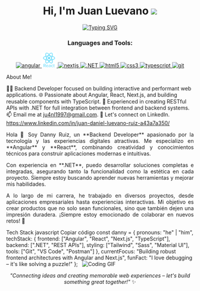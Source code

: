 <h1 align="center"><b>Hi, I'm Juan Luevano</b> <img src="https://media.giphy.com/media/hvRJCLFzcasrR4ia7z/giphy.gif" width="35"></h1> <p align="center"> <a href="https://git.io/typing-svg"><img src="https://readme-typing-svg.demolab.com?font=Chakra+Petch&weight=700&size=50&duration=4000&pause=1000&color=00ADB5&center=true&vCenter=true&width=800&height=100&lines=Front-End+Developer;Specialized+in+Angular+and+.NET;Experienced+in+React+and+Next.js;Creative+Problem+Solver;Always+Learning+and+Evolving!" alt="Typing SVG" /></a> </p>
<h3 align="center">Languages and Tools:</h3> <p align="center"> <a href="https://angular.io/" target="_blank" rel="noreferrer"> <img src="https://cdn.jsdelivr.net/gh/devicons/devicon/icons/angularjs/angularjs-original.svg" alt="angular" width="40" height="40"/> </a> <a href="https://reactjs.org/" target="_blank" rel="noreferrer"> <img src="https://raw.githubusercontent.com/devicons/devicon/master/icons/react/react-original-wordmark.svg" alt="react" width="40" height="40"/> </a> <a href="https://nextjs.org/" target="_blank" rel="noreferrer"> <img src="https://cdn.jsdelivr.net/gh/devicons/devicon/icons/nextjs/nextjs-original-wordmark.svg" alt="nextjs" width="40" height="40"/> </a> <a href="https://dotnet.microsoft.com/" target="_blank" rel="noreferrer"> <img src="https://cdn.jsdelivr.net/gh/devicons/devicon/icons/dot-net/dot-net-original-wordmark.svg" alt=".NET" width="40" height="40"/> </a> <a href="https://developer.mozilla.org/en-US/docs/Web/HTML" target="_blank" rel="noreferrer"> <img src="https://cdn.jsdelivr.net/gh/devicons/devicon/icons/html5/html5-original-wordmark.svg" alt="html5" width="40" height="40"/> </a> <a href="https://developer.mozilla.org/en-US/docs/Web/CSS" target="_blank" rel="noreferrer"> <img src="https://cdn.jsdelivr.net/gh/devicons/devicon/icons/css3/css3-original-wordmark.svg" alt="css3" width="40" height="40"/> </a> <a href="https://www.typescriptlang.org/" target="_blank" rel="noreferrer"> <img src="https://cdn.jsdelivr.net/gh/devicons/devicon/icons/typescript/typescript-original.svg" alt="typescript" width="40" height="40"/> </a> <a href="https://git-scm.com/" target="_blank" rel="noreferrer"> <img src="https://cdn.jsdelivr.net/gh/devicons/devicon/icons/git/git-original-wordmark.svg" alt="git" width="40" height="40"/> </a> </p>
About Me!

👨‍💻 Backend Developer focused on building interactive and performant web applications.
🌐 Passionate about Angular, React, Next.js, and building reusable components with TypeScript.
🚀 Experienced in creating RESTful APIs with .NET for full integration between frontend and backend systems.
📫 Email me at ju4nl1997@gmail.com.
💬 Let's connect on LinkedIn. https://www.linkedin.com/in/juan-daniel-luevano-ruiz-a43a7a350/
<p align="justify">Hola 👋 Soy Danny Ruiz, un **Backend Developer** apasionado por la tecnología y las experiencias digitales atractivas. Me especializo en **Angular** y **React**, combinando creatividad y conocimientos técnicos para construir aplicaciones modernas e intuitivas.</p> <p align="justify">Con experiencia en **.NET**, puedo desarrollar soluciones completas e integradas, asegurando tanto la funcionalidad como la estética en cada proyecto. Siempre estoy buscando aprender nuevas herramientas y mejorar mis habilidades.</p> <p align="justify">A lo largo de mi carrera, he trabajado en diversos proyectos, desde aplicaciones empresariales hasta experiencias interactivas. Mi objetivo es crear productos que no solo sean funcionales, sino que también dejen una impresión duradera. ¡Siempre estoy emocionado de colaborar en nuevos retos! 🚀</p>
Tech Stack
javascript
Copiar código
const danny = {
    pronouns: "he" | "him",
    techStack: {
        frontend: ["Angular", "React", "Next.js", "TypeScript"],
        backend: [".NET", "REST APIs"],
        styling: ["Tailwind", "Sass", "Material UI"],
        tools: ["Git", "VS Code", "Postman"]
    },
    currentFocus: "Building robust frontend architectures with Angular and Next.js",
    funFact: "I love debugging – it's like solving a puzzle!"
};
<img align="right" alt="Coding GIF" src="https://media.giphy.com/media/qgQUggAC3Pfv687qPC/giphy.gif" width="300"/> 
<p align="center"> <em>"Connecting ideas and creating memorable web experiences – let's build something great together!"</em> ✨ </p>
